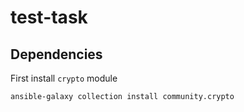 # test-task

## Dependencies
First install `crypto` module 
```
ansible-galaxy collection install community.crypto
```

